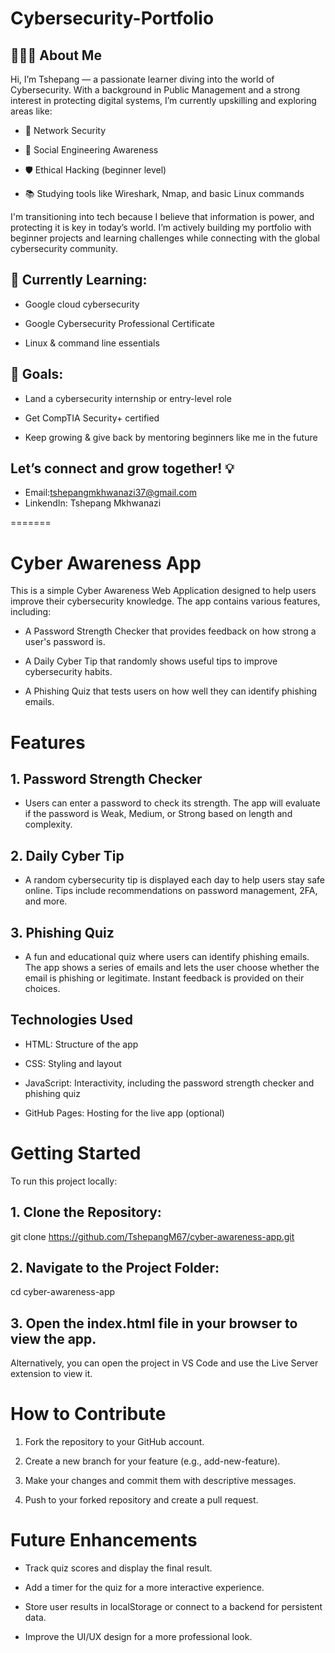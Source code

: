 # Cybersecurity-Portfolio

## 👨🏽‍💻 About Me

Hi, I’m Tshepang — a passionate learner diving into the world of Cybersecurity. With a background in Public Management and a strong interest in protecting digital systems, I’m currently upskilling and exploring areas like:

- 🔐 Network Security

- 🧠 Social Engineering Awareness

- 🛡️ Ethical Hacking (beginner level)

- 📚 Studying tools like Wireshark, Nmap, and basic Linux commands

I'm transitioning into tech because I believe that information is power, and protecting it is key in today’s world. I’m actively building my portfolio with beginner projects and learning challenges while connecting with the global cybersecurity community.

## 🌱 Currently Learning:

- Google cloud cybersecurity

- Google Cybersecurity Professional Certificate 

- Linux & command line essentials

## 🚀 Goals:

- Land a cybersecurity internship or entry-level role

- Get CompTIA Security+ certified

- Keep growing & give back by mentoring beginners like me in the future

## Let’s connect and grow together! 💡
- Email:tshepangmkhwanazi37@gmail.com
- LinkendIn: Tshepang Mkhwanazi
  
=======
# Cyber Awareness App

This is a simple Cyber Awareness Web Application designed to help users improve their cybersecurity knowledge. The app contains various features, including:

- A Password Strength Checker that provides feedback on how strong a user's password is.

- A Daily Cyber Tip that randomly shows useful tips to improve cybersecurity habits.

- A Phishing Quiz that tests users on how well they can identify phishing emails.

# Features
## 1. Password Strength Checker
- Users can enter a password to check its strength. The app will evaluate if the password is Weak, Medium, or Strong based on length and complexity.

## 2. Daily Cyber Tip
- A random cybersecurity tip is displayed each day to help users stay safe online. Tips include recommendations on password management, 2FA, and more.

## 3. Phishing Quiz
- A fun and educational quiz where users can identify phishing emails. The app shows a series of emails and lets the user choose whether the email is phishing or legitimate. Instant feedback is provided on their choices.

## Technologies Used
- HTML: Structure of the app

- CSS: Styling and layout

- JavaScript: Interactivity, including the password strength checker and phishing quiz

- GitHub Pages: Hosting for the live app (optional)

# Getting Started
To run this project locally:

## 1. Clone the Repository:
git clone https://github.com/TshepangM67/cyber-awareness-app.git

## 2. Navigate to the Project Folder:
cd cyber-awareness-app

## 3. Open the index.html file in your browser to view the app.
Alternatively, you can open the project in VS Code and use the Live Server extension to view it.

# How to Contribute
1. Fork the repository to your GitHub account.

2. Create a new branch for your feature (e.g., add-new-feature).

3. Make your changes and commit them with descriptive messages.

4. Push to your forked repository and create a pull request.

# Future Enhancements
- Track quiz scores and display the final result.

- Add a timer for the quiz for a more interactive experience.

- Store user results in localStorage or connect to a backend for persistent data.

- Improve the UI/UX design for a more professional look.



